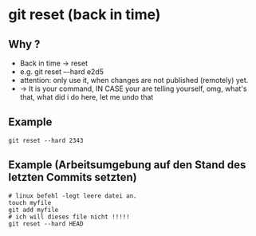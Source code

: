 # git reset (back in time) 


## Why ? 

  * Back in time -> reset
  * e.g. git reset –-hard e2d5  
  * attention: only use it, when changes are not published (remotely) yet.
  * → It is your command, IN CASE your are telling yourself, omg, what's that, what did i do here, let me undo that

## Example 

```
git reset --hard 2343 
```

## Example (Arbeitsumgebung auf den Stand des letzten Commits setzten)

```
# linux befehl -legt leere datei an. 
touch myfile
git add myfile 
# ich will dieses file nicht !!!!! 
git reset --hard HEAD 
```
